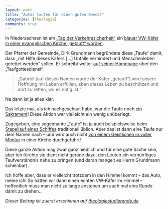 ```yaml
---
layout: post
title: "Autos taufen für einen guten Zweck?"
categories: [Theologie]
comments: true
---
```


In Niedersachsen ist am [„Tag der Verkehrssicherheit“](http://www.tag-der-verkehrssicherheit.de) ein [blauer VW-Käfer in einer evangelischen Kirche „getauft“ worden](http://aktuell.evangelisch.de/artikel/84983/vw-kaefer-symbolisch-getauft).
<!--more-->

Der Pfarrer der Gemeinde, Dirk Grundmann begründete diese „Taufe“ damit, dass „mit Hilfe dieses Käfers [...] Unfälle verhindert und Menschenleben gerettet werden“ sollen. Er schreibt weiter [auf seiner Homepage](http://www.leine-weper.de/?p=1364#more-1364) über den „Taufgottesdienst“:

> „Gabriel [auf diesen Namen wurde der Käfer „getauft“] wird unsere Hoffnung mit Leben erfüllen, eben dieses Leben zu beschützen und dort zu retten, wo es nötig ist.“

Na dann ist ja alles klar.

Das letzte mal, als ich nachgeschaut habe, war die Taufe noch [ein Sakrament](http://www.ekd.de/glauben/abc/sakrament.html)! Diese Aktion war vielleicht ein wenig unüberlegt.

Zugegeben, eine sogennante „Taufe“ ist ja auch beispielsweise beim [Stapellauf eines Schiffes](https://de.wikipedia.org/wiki/Schiffstaufe) traditionell üblich. Aber das ist dann eine Taufe nur dem Namen nach – und wird auch nicht [von einem Geistlichen in voller Montur](http://landkreis-northeim.de/magazin/artikel.php?artikel=3532&type=2&menuid=5&topmenu=5) in einer Kirche durchgeführt!

Diese ganze Aktion mag zwar ganz niedlich und für eine gute Sache sein, aber ich fürchte sie dient nicht gerade dazu, den Leuten ein vernünftiges Taufverständnis nahe zu bringen (und daran mangelt es Herrn Grundmann scheinbar).

Ich hoffe aber, dass er vielleicht trotzdem in den Himmel kommt – das Auto, meine ich! So hätten wir dann einen echten VW-Käfer im Himmel – hoffentlich muss man nicht zu lange anstehen um auch mal eine Runde damit zu drehen…

*Dieser Beitrag ist zuerst erschienen auf [theologiestudierende.de](http://www.theologiestudierende.de/)*